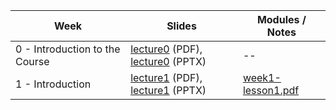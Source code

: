 | Week | Slides | Modules / Notes |
| --- | --- | --- |
| 0 - Introduction to the Course| [lecture0](https://github.com/louisfacun/teaching/raw/master/cspe102/2022/slides/pdf/lecture0.pdf) (PDF), [lecture0](https://github.com/louisfacun/teaching/raw/master/cspe102/2022/slides/pptx/lecture0.pptx) (PPTX) | -- |
| 1 - Introduction | [lecture1](https://github.com/louisfacun/teaching/raw/master/cspe102/2022/slides/pdf/lecture1.pdf) (PDF), [lecture1](https://github.com/louisfacun/teaching/raw/master/cspe102/2022/slides/pptx/lecture1.pptx) (PPTX) | [week1-lesson1.pdf](https://github.com/louisfacun/teaching/raw/master/cspe102/2022/modules/week1/week1-lesson1.pdf) |